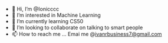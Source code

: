 - 👋 Hi, I’m @Ionicccc
- 👀 I’m interested in Machine Learning
- 🌱 I’m currently learning CS50
- 💞️ I’m looking to collaborate on talking to smart people
- 📫 How to reach me ... Emai me @ivanrbusiness7@gmail.com

<!---
Ionicccc/Ionicccc is a ✨ special ✨ repository because its `README.md` (this file) appears on your GitHub profile.
You can click the Preview link to take a look at your changes.
--->
